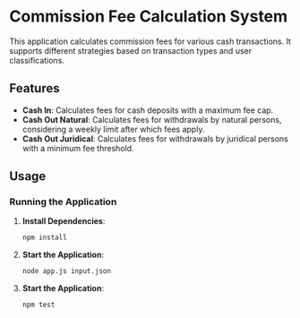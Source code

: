 # Commission Fee Calculation System

This application calculates commission fees for various cash transactions. It supports different strategies based on transaction types and user classifications.

## Features

- **Cash In**: Calculates fees for cash deposits with a maximum fee cap.
- **Cash Out Natural**: Calculates fees for withdrawals by natural persons, considering a weekly limit after which fees apply.
- **Cash Out Juridical**: Calculates fees for withdrawals by juridical persons with a minimum fee threshold.

## Usage

### Running the Application

1. **Install Dependencies**:
   ```bash
   npm install
2. **Start the Application**:
    ```bash
   node app.js input.json
 
3. **Start the Application**:
    ```bash
   npm test
   ```
 
